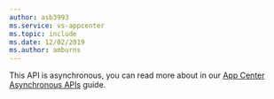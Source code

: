```yaml
---
author: asb3993
ms.service: vs-appcenter
ms.topic: include
ms.date: 12/02/2019
ms.author: amburns
---
```


This API is asynchronous, you can read more about in our [App Center Asynchronous APIs](../unity-async.md) guide.